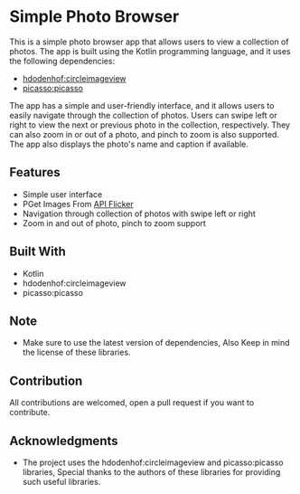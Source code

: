 # Simple Photo Browser

This is a simple photo browser app that allows users to view a collection of photos. The app is built using the Kotlin programming language, and it uses the following dependencies:

- [hdodenhof:circleimageview](https://github.com/hdodenhof/CircleImageView)
- [picasso:picasso](https://square.github.io/picasso/)

The app has a simple and user-friendly interface, and it allows users to easily navigate through the collection of photos. Users can swipe left or right to view the next or previous photo in the collection, respectively. They can also zoom in or out of a photo, and pinch to zoom is also supported. The app also displays the photo's name and caption if available.

## Features
- Simple user interface
- PGet Images From [API Flicker](https://www.flickr.com/photos/tags/flicker/)
- Navigation through collection of photos with swipe left or right
- Zoom in and out of photo, pinch to zoom support

## Built With
- Kotlin
- hdodenhof:circleimageview
- picasso:picasso

## Note
- Make sure to use the latest version of dependencies, Also Keep in mind the license of these libraries.

## Contribution

All contributions are welcomed, open a pull request if you want to contribute.


## Acknowledgments

- The project uses the hdodenhof:circleimageview and picasso:picasso libraries, Special thanks to the authors of these libraries for providing such useful libraries.
